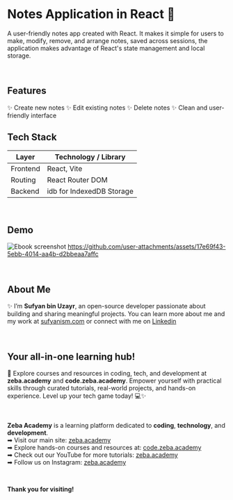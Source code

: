 # Notes Application in React 📓
A user-friendly notes app created with React. It makes it simple for users to make, modify, remove, and arrange notes, saved across sessions, the application makes advantage of React's state management and local storage.

<br/>

## Features
✨ Create new notes
✨ Edit existing notes
✨ Delete notes
✨ Clean and user-friendly interface


##  Tech Stack

| Layer          | Technology / Library        |
|----------------|------------------------------|
| Frontend       | React, Vite                  |
| Routing        | React Router DOM             |
| Backend        | idb for IndexedDB Storage  |

<br/>

## Demo
![Ebook screenshot](https://github.com/user-attachments/assets/701294b9-dc99-4647-9285-8ba275c6a9f6)
https://github.com/user-attachments/assets/17e69f43-5ebb-4014-aa4b-d2bbeaa7affc

</br>


## About Me 
✨ I’m **Sufyan bin Uzayr**, an open-source developer passionate about building and sharing meaningful projects.
You can learn more about me and my work at [sufyanism.com](https://sufyanism.com/) or connect with me on [Linkedin](https://www.linkedin.com/in/sufyanism)

</br>

## Your all-in-one learning hub! 
🚀 Explore courses and resources in coding, tech, and development at **zeba.academy** and **code.zeba.academy**. Empower yourself with practical skills through curated tutorials, real-world projects, and hands-on experience. Level up your tech game today! 💻✨

</br>

**Zeba Academy**  is a learning platform dedicated to **coding**, **technology**, and **development**.  
➡ Visit our main site: [zeba.academy](https://zeba.academy)   </br>
➡ Explore hands-on courses and resources at: [code.zeba.academy](https://code.zeba.academy)   </br>
➡ Check out our YouTube for more tutorials: [zeba.academy](https://www.youtube.com/@zeba.academy)  </br>
➡ Follow us on Instagram: [zeba.academy](https://www.instagram.com/zeba.academy/)  </br>

</br>

**Thank you for visiting!** 

<div style="margin-bottom:20px;"></div> <!-- adds space above -->
